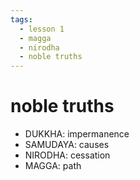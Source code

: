 ```yaml
---
tags:
  - lesson 1 
  - magga 
  - nirodha
  - noble truths
---
```

# noble truths

- DUKKHA: impermanence
- SAMUDAYA: causes
- NIRODHA: cessation
- MAGGA: path
